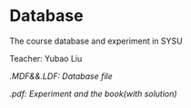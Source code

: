 # Database
The course database and experiment in SYSU

Teacher: Yubao Liu

*.MDF&&.LDF: Database file*

*.pdf: Experiment and the book(with solution)*
